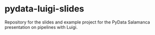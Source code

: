# pydata-luigi-slides
Repository for the slides and example project for the PyData Salamanca presentation on pipelines with Luigi.
